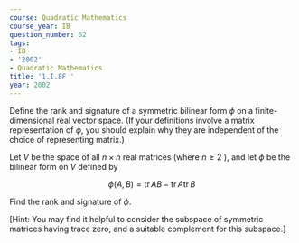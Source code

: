 ```yaml
---
course: Quadratic Mathematics
course_year: IB
question_number: 62
tags:
- IB
- '2002'
- Quadratic Mathematics
title: '1.I.8F '
year: 2002
---
```



Define the rank and signature of a symmetric bilinear form $\phi$ on a finite-dimensional real vector space. (If your definitions involve a matrix representation of $\phi$, you should explain why they are independent of the choice of representing matrix.)

Let $V$ be the space of all $n \times n$ real matrices (where $n \geqslant 2$ ), and let $\phi$ be the bilinear form on $V$ defined by

$$\phi(A, B)=\operatorname{tr} A B-\operatorname{tr} A \operatorname{tr} B$$

Find the rank and signature of $\phi$.

[Hint: You may find it helpful to consider the subspace of symmetric matrices having trace zero, and a suitable complement for this subspace.]